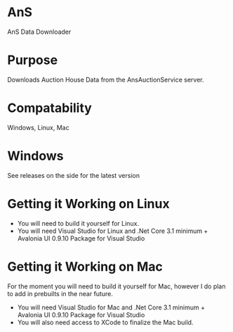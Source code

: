 # AnS
 AnS Data Downloader

# Purpose
 Downloads Auction House Data from the AnsAuctionService server.
 
# Compatability
Windows, Linux, Mac

# Windows
See releases on the side for the latest version

# Getting it Working on Linux
- You will need to build it yourself for Linux.
- You will need Visual Studio for Linux and .Net Core 3.1 minimum + Avalonia UI 0.9.10 Package for Visual Studio

# Getting it Working on Mac
For the moment you will need to build it yourself for Mac, however I do plan to add in prebuilts in the near future.

- You will need Visual Studio for Mac and .Net Core 3.1 minimum + Avalonia UI 0.9.10 Package for Visual Studio
- You will also need access to XCode to finalize the Mac build.

